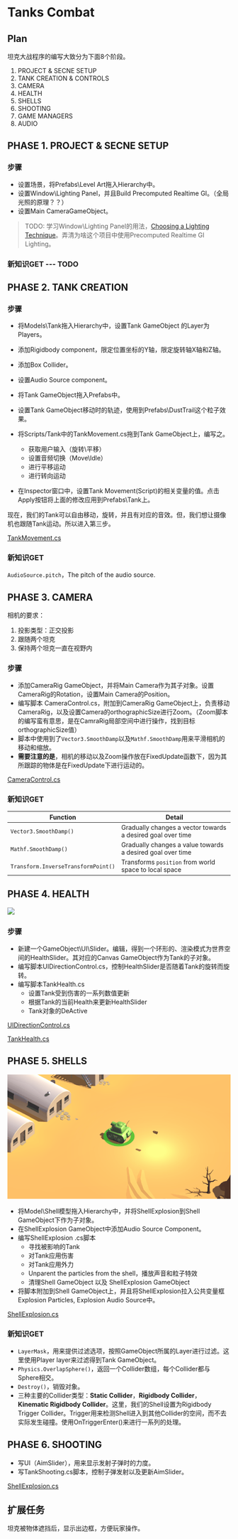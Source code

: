 # Tanks Combat

## Plan

坦克大战程序的编写大致分为下面8个阶段。

1. PROJECT & SECNE SETUP
2. TANK CREATION & CONTROLS
3. CAMERA
4. HEALTH
5. SHELLS
6. SHOOTING
7. GAME MANAGERS
8. AUDIO

## PHASE 1. PROJECT & SECNE SETUP 

### 步骤

- 设置场景，将Prefabs\Level Art拖入Hierarchy中。
- 设置Window\Lighting Panel，并且Build Precomputed Realtime GI。（全局光照的原理？？）
- 设置Main CameraGameObject。

> TODO: 学习Window\Lighting Panel的用法，[Choosing a Lighting Technique](https://unity3d.com/learn/tutorials/topics/graphics/choosing-lighting-technique?playlist=17102)。弄清为啥这个项目中使用Precomputed Realtime GI Lighting。

### 新知识GET --- TODO

## PHASE 2. TANK CREATION

### 步骤

- 将Models\Tank拖入Hierarchy中，设置Tank GameObject 的Layer为 Players。
- 添加Rigidbody component，限定位置坐标的Y轴，限定旋转轴X轴和Z轴。
- 添加Box Collider。
- 设置Audio Source component。
- 将Tank GameObject拖入Prefabs中。


- 设置Tank GameObject移动时的轨迹，使用到Prefabs\DustTrail这个粒子效果。
- 将Scripts/Tank中的TankMovement.cs拖到Tank GameObject上，编写之。
  - 获取用户输入（旋转\平移）
   - 设置音频切换（Move\Idle）
   - 进行平移运动
   - 进行转向运动
 - 在Inspector窗口中，设置Tank Movement(Script)的相关变量的值。点击Apply按钮将上面的修改应用到Prefabs\Tank上。

现在，我们的Tank可以自由移动，旋转，并且有对应的音效。但，我们想让摄像机也跟随Tank运动。所以进入第三步。

[TankMovement.cs](scripts/TankMovement.cs)

### 新知识GET

`AudioSource.pitch`，The pitch of the audio source. 

## PHASE 3. CAMERA

相机的要求：

1. 投影类型：正交投影
2. 跟随两个坦克
3. 保持两个坦克一直在视野内

### 步骤

- 添加CameraRig GameObject，并将Main Camera作为其子对象。设置CameraRig的Rotation，设置Main Camera的Position。
- 编写脚本 CameraControl.cs，附加到CameraRig GameObject上，负责移动CameraRig，以及设置Camera的orthographicSize进行Zoom。（Zoom脚本的编写蛮有意思，是在CamraRig局部空间中进行操作，找到目标orthographicSize值）
- 脚本中使用到了`Vector3.SmoothDamp`以及`Mathf.SmoothDamp`用来平滑相机的移动和缩放。
- **需要注意的是**，相机的移动以及Zoom操作放在FixedUpdate函数下，因为其所跟踪的物体是在FixedUpdate下进行运动的。

[CameraControl.cs](scripts/CameraControl.cs)

### 新知识GET

| Function                            | Detail                                                      |
| ----------------------------------- | ----------------------------------------------------------- |
| `Vector3.SmoothDamp()`              | Gradually changes a vector towards a desired goal over time |
| `Mathf.SmoothDamp()`                | Gradually changes a value towards a desired goal over time  |
| `Transform.InverseTransformPoint()` | Transforms `position` from world space to local space       |

## PHASE 4. HEALTH

![](images/TankPhase4.gif)

### 步骤

- 新建一个GameObject\UI\Slider。编辑，得到一个环形的、渲染模式为世界空间的HealthSlider。其对应的Canvas GameObject作为Tank的子对象。
- 编写脚本UIDirectionControl.cs，控制HealthSlider是否随着Tank的旋转而旋转。
- 编写脚本TankHealth.cs
  - 设置Tank受到伤害的一系列数值更新
  - 根据Tank的当前Health来更新HealthSlider
  - Tank对象的DeActive

[UIDirectionControl.cs](scripts/UIDirectionControl.cs)

[TankHealth.cs](scripts/TankHealth.cs)

## PHASE 5. SHELLS

![](images/TankPhase5.gif)

- 将Model\Shell模型拖入Hierarchy中，并将ShellExplosion到Shell GameObject下作为子对象。
- 在ShellExplosion GameObject中添加Audio Source Component。
- 编写ShellExplosion .cs脚本
  - 寻找被影响的Tank
  - 对Tank应用伤害
  - 对Tank应用外力
  - Unparent the particles from the shell，播放声音和粒子特效
  - 清理Shell GameObject 以及 ShellExplosion GameObject
- 将脚本附加到Shell GameObject上，并且将ShellExplosion拉入公共变量框Explosion Particles, Explosion Audio Source中。

[ShellExplosion.cs](scripts/ShellExplosion.cs)

### 新知识GET

- `LayerMask`，用来提供过滤选项，按照GameObject所属的Layer进行过滤。这里使用Player layer来过滤得到Tank GameObject。
- `Physics.OverlapSphere()`，返回一个Collider数组，每个Collider都与Sphere相交。
- `Destroy()`，销毁对象。
- 三种主要的Collider类型：**Static Collider**，**Rigidbody Collider**，**Kinematic Rigidbody Collider**。这里，我们的Shell设置为Rigidbody Trigger Collider。Trigger用来检测Shell进入到其他Collider的空间，而不去实际发生碰撞。使用OnTriggerEnter()来进行一系列的处理。


## PHASE 6. SHOOTING

- 写UI（AimSlider），用来显示发射子弹时的力度。
- 写TankShooting.cs脚本，控制子弹发射以及更新AimSlider。

[ShellExplosion.cs](scripts/TankShooting.cs)

## 扩展任务

坦克被物体遮挡后，显示出边框，方便玩家操作。
